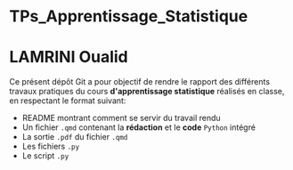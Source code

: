 # TPs_Apprentissage_Statistique
# LAMRINI Oualid  
Ce présent dépôt Git a pour objectif de rendre le rapport des différents travaux pratiques du cours **d'apprentissage statistique** réalisés en classe, en respectant le format suivant:
- README montrant comment se servir du travail rendu 
- Un fichier `.qmd` contenant la **rédaction** et le **code** `Python` intégré
- La sortie `.pdf` du fichier `.qmd`
- Les fichiers `.py`
- Le script `.py`